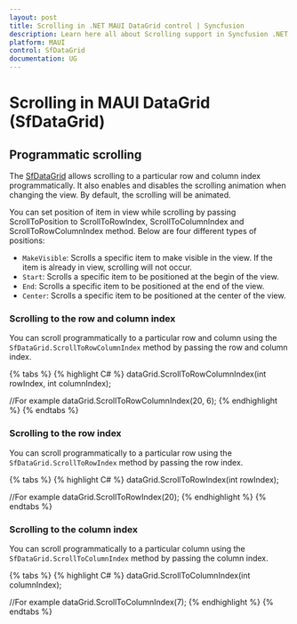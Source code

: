 ```yaml
---
layout: post
title: Scrolling in .NET MAUI DataGrid control | Syncfusion
description: Learn here all about Scrolling support in Syncfusion .NET MAUI DataGrid (SfDataGrid) control and more.
platform: MAUI
control: SfDataGrid
documentation: UG
---
```


# Scrolling in MAUI DataGrid (SfDataGrid)

## Programmatic scrolling

The [SfDataGrid](https://help.syncfusion.com/cr/maui/Syncfusion.Maui.DataGrid.SfDataGrid.html) allows scrolling to a particular row and column index programmatically. It also enables and disables the scrolling animation when changing the view. By default, the scrolling will be animated.

You can set position of item in view while scrolling by passing ScrollToPosition to ScrollToRowIndex, ScrollToColumnIndex and ScrollToRowColumnIndex method. Below are four different types of positions:

* `MakeVisible`: Scrolls a specific item to make visible in the view. If the item is already in view, scrolling will not occur.
* `Start`: Scrolls a specific item to be positioned at the begin of the view.
* `End`: Scrolls a specific item to be positioned at the end of the view.
* `Center`: Scrolls a specific item to be positioned at the center of the view.

### Scrolling to the row and column index

You can scroll programmatically to a particular row and column using the `SfDataGrid.ScrollToRowColumnIndex` method by passing the row and column index.

{% tabs %}
{% highlight C# %}
dataGrid.ScrollToRowColumnIndex(int rowIndex, int columnIndex);

//For example 
dataGrid.ScrollToRowColumnIndex(20, 6);
{% endhighlight %}
{% endtabs %}

### Scrolling to the row index

You can scroll programmatically to a particular row using the `SfDataGrid.ScrollToRowIndex` method by passing the row index.

{% tabs %}
{% highlight C# %}
dataGrid.ScrollToRowIndex(int rowIndex);

//For example 
dataGrid.ScrollToRowIndex(20);
{% endhighlight %}
{% endtabs %}

### Scrolling to the column index

You can scroll programmatically to a particular column using the `SfDataGrid.ScrollToColumnIndex` method by passing the column index.

{% tabs %}
{% highlight C# %}
dataGrid.ScrollToColumnIndex(int columnIndex);

//For example
dataGrid.ScrollToColumnIndex(7);
{% endhighlight %}
{% endtabs %}